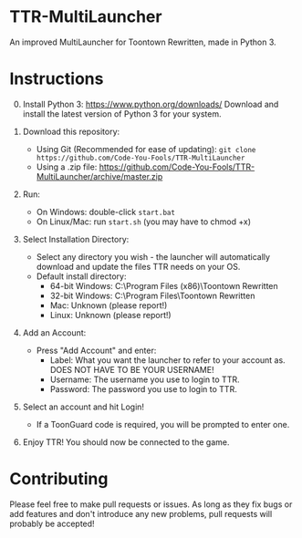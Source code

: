 # TTR-MultiLauncher

An improved MultiLauncher for Toontown Rewritten, made in Python 3.

# Instructions

0) Install Python 3: https://www.python.org/downloads/ Download and install the latest version of Python 3 for your system.

1) Download this repository:
    * Using Git (Recommended for ease of updating):
    `git clone https://github.com/Code-You-Fools/TTR-MultiLauncher`
    * Using a .zip file:
    https://github.com/Code-You-Fools/TTR-MultiLauncher/archive/master.zip
    
2) Run:
    * On Windows: double-click `start.bat`
    * On Linux/Mac: run `start.sh` (you may have to chmod +x)
    
3) Select Installation Directory:
    * Select any directory you wish - the launcher will automatically download and update the files TTR needs on your OS.
    * Default install directory:
        * 64-bit Windows: C:\Program Files (x86)\Toontown Rewritten
        * 32-bit Windows: C:\Program Files\Toontown Rewritten
        * Mac: Unknown (please report!)
        * Linux: Unknown (please report!)
        
4) Add an Account:
    * Press "Add Account" and enter:
        * Label: What you want the launcher to refer to your account as. DOES NOT HAVE TO BE YOUR USERNAME!
        * Username: The username you use to login to TTR.
        * Password: The password you use to login to TTR.
        
5) Select an account and hit Login!
    * If a ToonGuard code is required, you will be prompted to enter one.
    
6) Enjoy TTR! You should now be connected to the game.

# Contributing

Please feel free to make pull requests or issues. As long as they fix bugs or add features and don't introduce any new problems, pull requests will probably be accepted!
